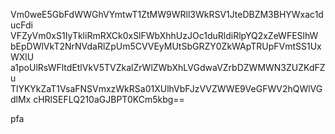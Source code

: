 Vm0weE5GbFdWWGhVYmtwT1ZtMW9WRll3WkRSV1JteDBZM3BHYWxac1ducFdi
VFZyVm0xS1IyTkliRmRXCk0xSlFWbXhhUzJOc1duRldiRlpYQ2xZeWFESlhW
bEpDWlVkT2NrNVdaRlZpUm5CVVEyMUtSbGRZY0ZkWApTRUpFVmtSS1UxWXlU
a1poUlRsWFltdEtlVkV5TVZkalZrWlZWbXhLVGdwaVZrbDZWMWN3ZUZKdFZu
TlYKYkZaT1VsaFNSVmxzWkRSa01XUlhVbFJzVVZWWE9VeGFWV2hQWlVGdlMx
cHRlSEFLQ210aGJBPT0KCm5kbg==

pfa